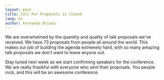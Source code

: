 ```yaml
---
layout: post
title: Call For Proposals is closed
lang: en
author: Fernando Briano
---
```

We are overwhelmed by the quantity and quality of talk proposals we've received. We have 73 proposals from people all around the world. This makes our job of building the agenda extremely hard, with so many amazing talk proposals we don't want to leave anyone out.

Stay tuned next week as we start confirming speakers for the conference. We are really thankful with everyone who sent their proposals. You people rock, and this will be an awesome conference.
